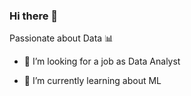 ### Hi there 👋

Passionate about Data 📊

- 🔭 I’m looking for a job as Data Analyst

- 🌱 I’m currently learning about ML
